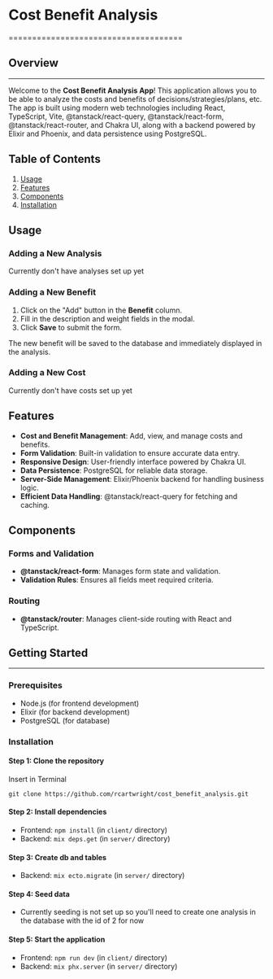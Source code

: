 Cost Benefit Analysis
=====================

=====================================

Overview
--------

* * * * *

Welcome to the **Cost Benefit Analysis App**! This application allows you to be able to analyze the costs and benefits of decisions/strategies/plans, etc. The app is built using modern web technologies including React, TypeScript, Vite, @tanstack/react-query, @tanstack/react-form, @tanstack/react-router, and Chakra UI, along with a backend powered by Elixir and Phoenix, and data persistence using PostgreSQL.

Table of Contents
-----------------

1.  [Usage](#usage)
2.  [Features](#features)
3.  [Components](#components)
4.  [Installation](#installation)

Usage
-----

### Adding a New Analysis

Currently don't have analyses set up yet

### Adding a New Benefit

1.  Click on the "Add" button in the **Benefit** column.
2.  Fill in the description and weight fields in the modal.
3.  Click **Save** to submit the form.

The new benefit will be saved to the database and immediately displayed in the analysis.

### Adding a New Cost

Currently don't have costs set up yet

Features
--------

-   **Cost and Benefit Management**: Add, view, and manage costs and benefits.
-   **Form Validation**: Built-in validation to ensure accurate data entry.
-   **Responsive Design**: User-friendly interface powered by Chakra UI.
-   **Data Persistence**: PostgreSQL for reliable data storage.
-   **Server-Side Management**: Elixir/Phoenix backend for handling business logic.
-   **Efficient Data Handling**: @tanstack/react-query for fetching and caching.

Components
----------

### Forms and Validation

-   **@tanstack/react-form**: Manages form state and validation.
-   **Validation Rules**: Ensures all fields meet required criteria.

### Routing

-   **@tanstack/router**: Manages client-side routing with React and TypeScript.

Getting Started
---------------

* * * * *

### Prerequisites

-   Node.js (for frontend development)
-   Elixir (for backend development)
-   PostgreSQL (for database)

### Installation

#### Step 1: Clone the repository

Insert in Terminal

`git clone https://github.com/rcartwright/cost_benefit_analysis.git`

#### Step 2: Install dependencies

-   Frontend: `npm install` (in `client/` directory)
-   Backend: `mix deps.get` (in `server/` directory)

#### Step 3: Create db and tables

- Backend: `mix ecto.migrate` (in `server/` directory)

#### Step 4: Seed data

- Currently seeding is not set up so you'll need to create one analysis in the database with the id of 2 for now

#### Step 5: Start the application

-   Frontend: `npm run dev` (in `client/` directory)
-   Backend: `mix phx.server` (in `server/` directory)


